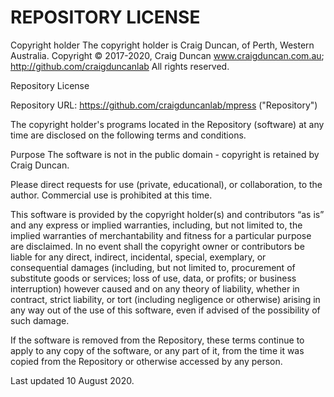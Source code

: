# REPOSITORY LICENSE 

Copyright holder
The copyright holder is Craig Duncan, of Perth, Western Australia.
Copyright © 2017-2020, Craig Duncan www.craigduncan.com.au; http://github.com/craigduncanlab All rights reserved.

Repository License

Repository URL: https://github.com/craigduncanlab/mpress ("Repository")

The copyright holder's programs located in the Repository (software) at any time are disclosed on the following terms and conditions.

Purpose
The software is not in the public domain - copyright is retained by Craig Duncan.

Please direct requests for use (private, educational), or collaboration, to the author.  Commercial use is prohibited at this time.

This software is provided by the copyright holder(s) and contributors “as is” and any express or implied warranties, including, but not limited to, the implied warranties of merchantability and fitness for a particular purpose are disclaimed. In no event shall the copyright owner or contributors be liable for any direct, indirect, incidental, special, exemplary, or consequential damages (including, but not limited to, procurement of substitute goods or services; loss of use, data, or profits; or business interruption) however caused and on any theory of liability, whether in contract, strict liability, or tort (including negligence or otherwise) arising in any way out of the use of this software, even if advised of the possibility of such damage.

If the software is removed from the Repository, these terms continue to apply to any copy of the software, or any part of it, from the time it was copied from the Repository or otherwise accessed by any person.

Last updated 10 August 2020.
